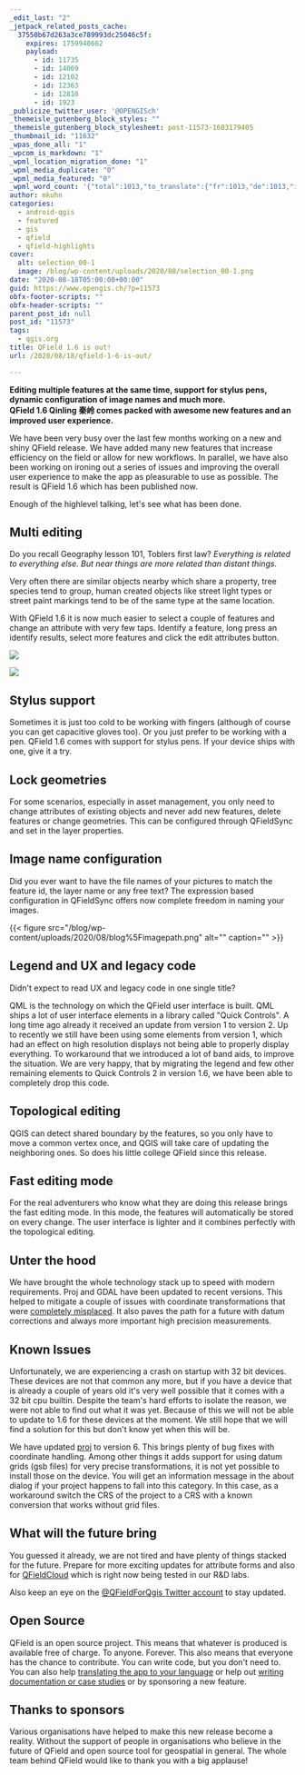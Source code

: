 ```yaml
---
_edit_last: "2"
_jetpack_related_posts_cache:
  37550b67d263a3ce789993dc25046c5f:
    expires: 1759940662
    payload:
      - id: 11735
      - id: 14069
      - id: 12102
      - id: 12363
      - id: 12810
      - id: 1923
_publicize_twitter_user: '@OPENGISch'
_themeisle_gutenberg_block_styles: ""
_themeisle_gutenberg_block_stylesheet: post-11573-1603179405
_thumbnail_id: "11632"
_wpas_done_all: "1"
_wpcom_is_markdown: "1"
_wpml_location_migration_done: "1"
_wpml_media_duplicate: "0"
_wpml_media_featured: "0"
_wpml_word_count: '{"total":1013,"to_translate":{"fr":1013,"de":1013,"it":1013}}'
author: mkuhn
categories:
  - android-qgis
  - featured
  - gis
  - qfield
  - qfield-highlights
cover:
  alt: selection_00-1
  image: /blog/wp-content/uploads/2020/08/selection_00-1.png
date: "2020-08-18T05:00:00+00:00"
guid: https://www.opengis.ch/?p=11573
obfx-footer-scripts: ""
obfx-header-scripts: ""
parent_post_id: null
post_id: "11573"
tags:
  - qgis.org
title: QField 1.6 is out!
url: /2020/08/18/qfield-1-6-is-out/

---
```

**Editing multiple features at the same time, support for stylus pens, dynamic configuration of image names and much more.**  
**QField 1.6 Qinling 秦岭 comes packed with awesome new features and an improved user experience.**

We have been very busy over the last few months working on a new and shiny QField release. We have added many new features that increase efficiency on the field or allow for new workflows. In parallel, we have also been working on ironing out a series of issues and improving the overall user experience to make the app as pleasurable to use as possible. The result is QField 1.6 which has been published now.

Enough of the highlevel talking, let's see what has been done.

## Multi editing

Do you recall Geography lesson 101, Toblers first law? _Everything is related to everything else. But near things are more related than distant things._

Very often there are similar objects nearby which share a property, tree species tend to group, human created objects like street light types or street paint markings tend to be of the same type at the same location.

With QField 1.6 it is now much easier to select a couple of features and change an attribute with very few taps. Identify a feature, long press an identify results, select more features and click the edit attributes button.

![](https://i2.wp.com/www.opengis.ch/blog/wp-content/uploads/2020/08/edit_00.png?ssl=1)

![](https://i0.wp.com/www.opengis.ch/blog/wp-content/uploads/2020/08/selection_00-1.png?ssl=1)

## Stylus support

Sometimes it is just too cold to be working with fingers (although of course you can get capacitive gloves too). Or you just prefer to be working with a pen. QField 1.6 comes with support for stylus pens. If your device ships with one, give it a try.

## Lock geometries

For some scenarios, especially in asset management, you only need to change attributes of existing objects and never add new features, delete features or change geometries. This can be configured through QFieldSync and set in the layer properties.

## Image name configuration

Did you ever want to have the file names of your pictures to match the feature id, the layer name or any free text? The expression based configuration in QFieldSync offers now complete freedom in naming your images.

{{< figure src="/blog/wp-content/uploads/2020/08/blog%5Fimagepath.png" alt="" caption="" >}}

## Legend and UX and legacy code

Didn't expect to read UX and legacy code in one single title?

QML is the technology on which the QField user interface is built. QML ships a lot of user interface elements in a library called "Quick Controls". A long time ago already it received an update from version 1 to version 2. Up to recently we still have been using some elements from version 1, which had an effect on high resolution displays not being able to properly display everything. To workaround that we introduced a lot of band aids, to improve the situation. We are very happy, that by migrating the legend and few other remaining elements to Quick Controls 2 in version 1.6, we have been able to completely drop this code.

## Topological editing

QGIS can detect shared boundary by the features, so you only have to move a common vertex once, and QGIS will take care of updating the neighboring ones. So does his little college QField since this release.

## Fast editing mode

For the real adventurers who know what they are doing this release brings the fast editing mode. In this mode, the features will automatically be stored on every change. The user interface is lighter and it combines perfectly with the topological editing.

## Unter the hood

We have brought the whole technology stack up to speed with modern requirements. Proj and GDAL have been updated to recent versions. This helped to mitigate a couple of issues with coordinate transformations that were [completely misplaced](https://github.com/opengisch/QField/issues/1072#issue-642290346). It also paves the path for a future with datum corrections and always more important high precision measurements.

## Known Issues

Unfortunately, we are experiencing a crash on startup with 32 bit devices. These devices are not that common any more, but if you have a device that is already a couple of years old it's very well possible that it comes with a 32 bit cpu builtin. Despite the team's hard efforts to isolate the reason, we were not able to find out what it was yet. Because of this we will not be able to update to 1.6 for these devices at the moment. We still hope that we will find a solution for this but don't know yet when this will be.

We have updated [proj](https://proj.org/) to version 6. This brings plenty of bug fixes with coordinate handling. Among other things it adds support for using datum grids (gsb files) for very precise transformations, it is not yet possible to install those on the device. You will get an information message in the about dialog if your project happens to fall into this category. In this case, as a workaround switch the CRS of the project to a CRS with a known conversion that works without grid files.

## What will the future bring

You guessed it already, we are not tired and have plenty of things stacked for the future. Prepare for more exciting updates for attribute forms and also for [QFieldCloud](https://qfield.cloud/) which is right now being tested in our R&D labs.

Also keep an eye on the [@QFieldForQgis Twitter account](https://twitter.com/qfieldforqgis) to stay updated.

## Open Source

QField is an open source project. This means that whatever is produced is available free of charge. To anyone. Forever. This also means that everyone has the chance to contribute. You can write code, but you don't need to. You can also help [translating the app to your language](https://www.transifex.com/opengisch/qfield-for-qgis/dashboard/) or help out [writing documentation or case studies](https://github.com/opengisch/QField-docs) or by sponsoring a new feature.

## Thanks to sponsors

Various organisations have helped to make this new release become a reality. Without the support of people in organisations who believe in the future of QField and open source tool for geospatial in general. The whole team behind QField would like to thank you with a big applause!
